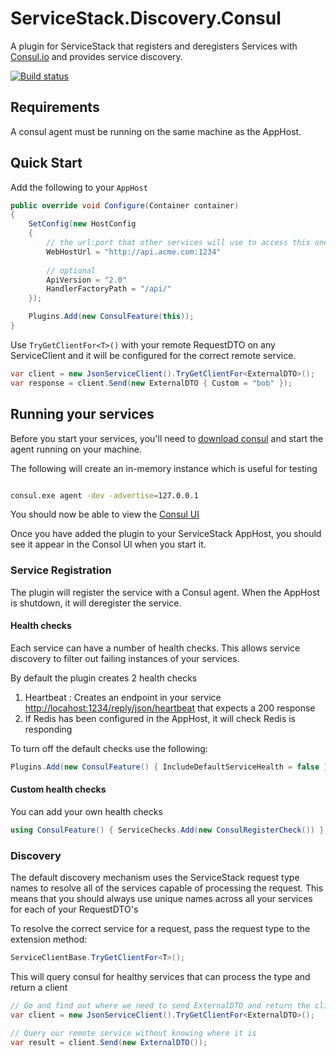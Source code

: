 # ServiceStack.Discovery.Consul

A plugin for ServiceStack that registers and deregisters Services with [Consul.io](http://consul.io) and provides service discovery.

[![Build status](https://ci.appveyor.com/api/projects/status/55830emag9ksyasf?svg=true)](https://ci.appveyor.com/project/wwwlicious/servicestack-discovery-consul)

## Requirements

A consul agent must be running on the same machine as the AppHost.

## Quick Start

Add the following to your `AppHost`

```csharp
public override void Configure(Container container)
{
    SetConfig(new HostConfig
    {
        // the url:port that other services will use to access this one
        WebHostUrl = "http://api.acme.com:1234" 
        
        // optional 
        ApiVersion = "2.0"
        HandlerFactoryPath = "/api/"
    });

    Plugins.Add(new ConsulFeature(this));
}
```
Use `TryGetClientFor<T>()` with your remote RequestDTO on any ServiceClient and it will
be configured for the correct remote service.

```csharp
var client = new JsonServiceClient().TryGetClientFor<ExternalDTO>();
var response = client.Send(new ExternalDTO { Custom = "bob" });
```

## Running your services

Before you start your services, you'll need to [download consul](https://www.consul.io/) and start the agent running on your machine.


The following will create an in-memory instance which is useful for testing

```bash

consul.exe agent -dev -advertise=127.0.0.1

```

You should now be able to view the [Consul UI](http://127.0.0.1:8500/ui)

Once you have added the plugin to your ServiceStack AppHost, you should see it appear
in the Consol UI when you start it.

### Service Registration

The plugin will register the service with a Consul agent. 
When the AppHost is shutdown, it will deregister the service.

#### Health checks

Each service can have a number of health checks. This allows service discovery to filter out failing instances of your services.

By default the plugin creates 2 health checks

1. Heartbeat : Creates an endpoint in your service [http://locahost:1234/reply/json/heartbeat](http://locahost:1234/reply/json/heartbeat) that expects a 200 response
2. If Redis has been configured in the AppHost, it will check Redis is responding

To turn off the default checks use the following:
```csharp
Plugins.Add(new ConsulFeature() { IncludeDefaultServiceHealth = false });
```

#### Custom health checks

You can add your own health checks

```csharp
using ConsulFeature() { ServiceChecks.Add(new ConsulRegisterCheck()) };
```  

### Discovery

The default discovery mechanism uses the ServiceStack request type names to resolve all of the services capable of processing the request. This means that you should always use unique names across all your services for each of your RequestDTO's

To resolve the correct service for a request, pass the request type to the extension method: 
```csharp
ServiceClientBase.TryGetClientFor<T>();
```
This will query consul for healthy services that can process the type and return a client

```csharp
// Go and find out where we need to send ExternalDTO and return the client for it.
var client = new JsonServiceClient().TryGetClientFor<ExternalDTO>();

// Query our remote service without knowing where it is
var result = client.Send(new ExternalDTO());
```


 


  

